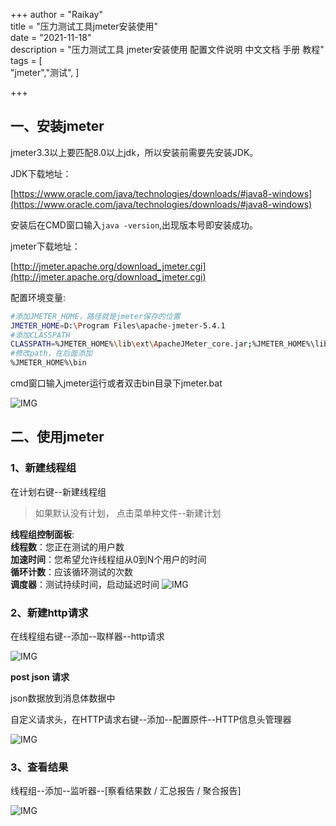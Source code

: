 +++
author = "Raikay"  
title = "压力测试工具jmeter安装使用"  
date = "2021-11-18"  
description = "压力测试工具 jmeter安装使用 配置文件说明 中文文档 手册 教程"  
tags = [  
         "jmeter","测试",
]  

+++

## 一、安装jmeter

jmeter3.3以上要匹配8.0以上jdk，所以安装前需要先安装JDK。  

JDK下载地址：  

[https://www.oracle.com/java/technologies/downloads/#java8-windows](https://www.oracle.com/java/technologies/downloads/#java8-windows)

安装后在CMD窗口输入`java -version`,出现版本号即安装成功。  

jmeter下载地址：

[http://jmeter.apache.org/download_jmeter.cgi](http://jmeter.apache.org/download_jmeter.cgi)

配置环境变量:  

```sh
#添加JMETER_HOME，路径就是jmeter保存的位置
JMETER_HOME=D:\Program Files\apache-jmeter-5.4.1
#添加CLASSPATH
CLASSPATH=%JMETER_HOME%\lib\ext\ApacheJMeter_core.jar;%JMETER_HOME%\lib\jorphan.jar;
#修改path，在后面添加
%JMETER_HOME%\bin
```

cmd窗口输入jmeter运行或者双击bin目录下jmeter.bat

![IMG](https://gitee.com/imgrep001/m1/raw/master/2021/11/26/20211126030820.png)



## 二、使用jmeter

### 1、新建线程组

在计划右键--新建线程组    

>  如果默认没有计划， 点击菜单种文件--新建计划  

**线程组控制面板**:  
**线程数**：您正在测试的用户数  
**加速时间**：您希望允许线程组从0到N个用户的时间  
**循环计数**：应该循环测试的次数  
**调度器**：测试持续时间，启动延迟时间     ![IMG](https://gitee.com/imgrep001/m1/raw/master/2021/11/26/20211126031713.png)

### 2、新建http请求

在线程组右键--添加--取样器--http请求

![IMG](https://gitee.com/imgrep001/m1/raw/master/2021/11/26/20211126032551.png)

**post json 请求**

json数据放到消息体数据中    

自定义请求头，在HTTP请求右键--添加--配置原件--HTTP信息头管理器  

![IMG](https://gitee.com/imgrep001/m1/raw/master/2021/11/26/20211126055538.png)

### 3、查看结果

线程组--添加--监听器--[察看结果数 / 汇总报告 / 聚合报告]

![IMG](https://gitee.com/imgrep001/m1/raw/master/2021/11/26/20211126061047.png)
